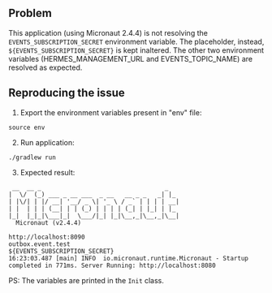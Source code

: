 ## Problem

This application (using Micronaut 2.4.4) is not resolving the `EVENTS_SUBSCRIPTION_SECRET` environment variable. The placeholder, instead, `${EVENTS_SUBSCRIPTION_SECRET}` is kept inaltered.
The other two environment variables (HERMES_MANAGEMENT_URL and EVENTS_TOPIC_NAME) are resolved as expected.

## Reproducing the issue

1. Export the environment variables present in "env" file:
```
source env
```

2. Run application:
```
./gradlew run
```
3. Expected result:
```
 __  __ _                                  _   
|  \/  (_) ___ _ __ ___  _ __   __ _ _   _| |_ 
| |\/| | |/ __| '__/ _ \| '_ \ / _` | | | | __|
| |  | | | (__| | | (_) | | | | (_| | |_| | |_ 
|_|  |_|_|\___|_|  \___/|_| |_|\__,_|\__,_|\__|
  Micronaut (v2.4.4)

http://localhost:8090
outbox.event.test
${EVENTS_SUBSCRIPTION_SECRET}
16:23:03.487 [main] INFO  io.micronaut.runtime.Micronaut - Startup completed in 771ms. Server Running: http://localhost:8080
```

PS: The variables are printed in the `Init` class.